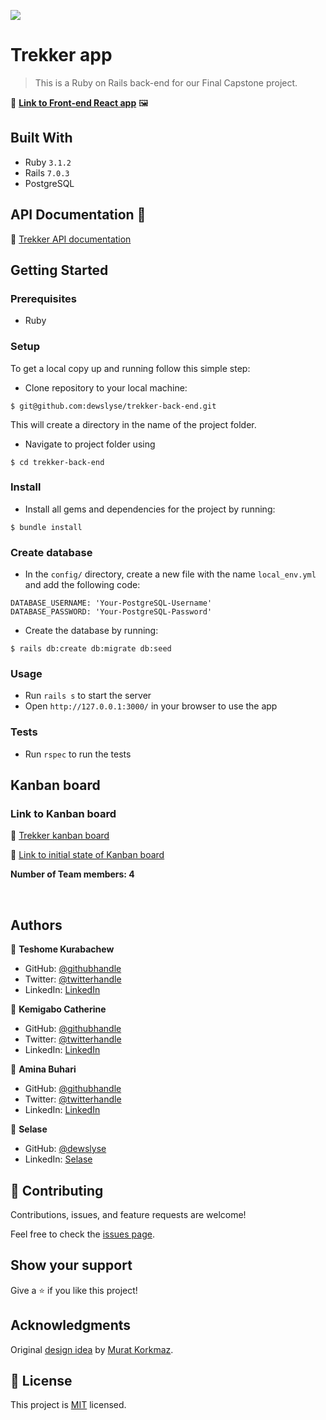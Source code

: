 ![](https://img.shields.io/badge/Microverse-blueviolet)

# Trekker app
> This is a Ruby on Rails back-end for our Final Capstone project.

🔗 **[Link to Front-end React app](https://github.com/dewslyse/trekker-front-end)** 🖼

<!-- ## Screenshot

<img src="./screenshot.png">  -->

## Built With

- Ruby `3.1.2`
- Rails `7.0.3`
- PostgreSQL

## API Documentation 📄

🔗 [Trekker API documentation](https://mv-trekker-api.herokuapp.com)

## Getting Started

### Prerequisites

- Ruby

### Setup

To get a local copy up and running follow this simple step:

- Clone repository to your local machine:

```
$ git@github.com:dewslyse/trekker-back-end.git
```

This will create a directory in the name of the project folder.

- Navigate to project folder using 

```
$ cd trekker-back-end
```

### Install

- Install all gems and dependencies for the project by running:

```
$ bundle install
```

### Create database
- In the `config/` directory, create a new file with the name `local_env.yml` and add the following code:

```
DATABASE_USERNAME: 'Your-PostgreSQL-Username'
DATABASE_PASSWORD: 'Your-PostgreSQL-Password'
```
- Create the database by running: 

```
$ rails db:create db:migrate db:seed
```

### Usage

- Run `rails s` to start the server
- Open `http://127.0.0.1:3000/` in your browser to use the app


### Tests
- Run `rspec` to run the tests

## Kanban board
### Link to Kanban board
🔗 [Trekker kanban board](https://github.com/users/dewslyse/projects/3)

🔗 [Link to initial state of Kanban board](https://user-images.githubusercontent.com/8092327/184234854-3ca0bb13-d75a-4eb6-ad46-e2701a4ee11a.png)

**Number of Team members:  4**

<br />

## Authors

👤 **Teshome Kurabachew**

- GitHub: [@githubhandle](https://github.com/TesheMaximillan)
- Twitter: [@twitterhandle](https://twitter.com/TesheKura)
- LinkedIn: [LinkedIn](https://www.linkedin.com/in/teshome-kurabachew-aa8067180/)

👤 **Kemigabo Catherine**

- GitHub: [@githubhandle](https://github.com/kemigabocatherine)
- Twitter: [@twitterhandle](https://twitter.com/home?lang=en)
- LinkedIn: [LinkedIn](https://www.linkedin.com/in/kemigabocatherine/)

👤 **Amina Buhari**

- GitHub: [@githubhandle](https://github.com/AminaBuhari)
- Twitter: [@twitterhandle](https://twitter.com/AminaBuhari)
- LinkedIn: [LinkedIn](https://www.linkedin.com/in/amina-buhari/)

👤 **Selase**

- GitHub: [@dewslyse](https://github.com/dewslyse)
- LinkedIn: [Selase](https://github.com/dewslyse)


## 🤝 Contributing

Contributions, issues, and feature requests are welcome!

Feel free to check the [issues page](../../issues/).

## Show your support

Give a ⭐️ if you like this project!

## Acknowledgments

Original [design idea](https://www.behance.net/gallery/26425031/Vespa-Responsive-Redesign) by [Murat Korkmaz](https://www.behance.net/muratk).


## 📝 License

This project is [MIT](./LICENSE) licensed.
